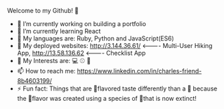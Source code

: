 Welcome to my Github! 👋

- 🔭 I’m currently working on building a portfolio
- 🌱 I’m currently learning React
- 📢 My languages are: Ruby, Python and JavaScript(ES6)
- 🔗 My deployed websites: http://3.144.36.61/ <---- Multi-User Hiking App, http://13.58.136.62 <---- Checklist App
- 👀 My Interests are: 💻 ⚾ 🥾
- 📫 How to reach me: https://www.linkedin.com/in/charles-friend-8b4603199/
- ⚡ Fun fact: Things that are 🍌flavored taste differently than a 🍌 because the 🍌flavor was created using a species of 🍌that is now extinct!
